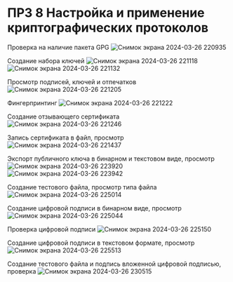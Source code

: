 # ПРЗ 8 Настройка и применение криптографических протоколов

Проверка на наличие пакета GPG
![Снимок экрана 2024-03-26 220935](https://github.com/aapalatkin/PR-8/assets/72595297/085a3eb3-6b4e-484d-b572-2a6fa609fce3)


Создание набора ключей
![Снимок экрана 2024-03-26 221118](https://github.com/aapalatkin/PR-8/assets/72595297/4d765388-9610-4301-a1ac-dddcfd49bbc3)
![Снимок экрана 2024-03-26 221132](https://github.com/aapalatkin/PR-8/assets/72595297/4aff1164-fc73-4f27-9b94-4963705dac06)


Просмотр подписей, ключей и отпечатков
![Снимок экрана 2024-03-26 221205](https://github.com/aapalatkin/PR-8/assets/72595297/9cbd28b0-e4f7-49d3-8a35-d37166b3b939)


Фингерпринтинг
![Снимок экрана 2024-03-26 221222](https://github.com/aapalatkin/PR-8/assets/72595297/1e533f9a-6793-4040-b935-d67b30daebb5)


Создание отзывающего сертификата
![Снимок экрана 2024-03-26 221246](https://github.com/aapalatkin/PR-8/assets/72595297/0032b40f-b255-4f9b-8ee6-197a2233e1d0)


Запись сертификата в файл, просмотр
![Снимок экрана 2024-03-26 221437](https://github.com/aapalatkin/PR-8/assets/72595297/42bc254f-8cd5-4356-94e6-56338ed34cc6)


Экспорт публичного ключа в бинарном и текстовом виде, просмотр
![Снимок экрана 2024-03-26 223920](https://github.com/aapalatkin/PR-8/assets/72595297/20f76de0-10af-435e-8534-791a89d06b28)
![Снимок экрана 2024-03-26 223942](https://github.com/aapalatkin/PR-8/assets/72595297/48129761-46c3-4990-8dc5-0bfaf07b309e)


Создание тестового файла, просмотр типа файла
![Снимок экрана 2024-03-26 225014](https://github.com/aapalatkin/PR-8/assets/72595297/19966d81-e529-4537-bc4d-25b4e7042681)


Создание цифровой подписи в бинарном виде, просмотр
![Снимок экрана 2024-03-26 225044](https://github.com/aapalatkin/PR-8/assets/72595297/e9871225-351a-4f37-8e77-2285ffa2ebb4)


Проверка цифровой подписи
![Снимок экрана 2024-03-26 225150](https://github.com/aapalatkin/PR-8/assets/72595297/3a437d5d-eb99-4444-bc47-988c3acd371e)


Создание цифровой подписи в текстовом формате, просмотр
![Снимок экрана 2024-03-26 225513](https://github.com/aapalatkin/PR-8/assets/72595297/9ab917a2-e0ab-4b5e-a6e4-a0c86e2dc853)


Создание тестового файла и подпись вложенной цифровой подписью, проверка
![Снимок экрана 2024-03-26 230515](https://github.com/aapalatkin/PR-8/assets/72595297/476930de-cbcc-4d65-83b9-eb9a607d62c1)








